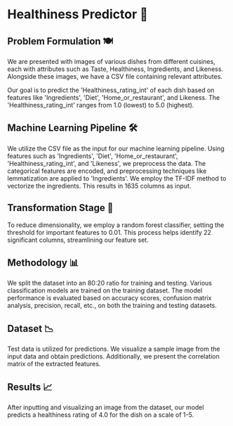 # Healthiness Predictor 🥗

## Problem Formulation 🍽️
We are presented with images of various dishes from different cuisines, each with attributes such as Taste, Healthiness, Ingredients, and Likeness. Alongside these images, we have a CSV file containing relevant attributes.

Our goal is to predict the 'Healthiness_rating_int' of each dish based on features like 'Ingredients', 'Diet', 'Home_or_restaurant', and Likeness. The 'Healthiness_rating_int' ranges from 1.0 (lowest) to 5.0 (highest).

## Machine Learning Pipeline 🛠️
We utilize the CSV file as the input for our machine learning pipeline. Using features such as 'Ingredients', 'Diet', 'Home_or_restaurant', 'Healthiness_rating_int', and 'Likeness', we preprocess the data. The categorical features are encoded, and preprocessing techniques like lemmatization are applied to 'Ingredients'. We employ the TF-IDF method to vectorize the ingredients. This results in 1635 columns as input.

## Transformation Stage 🔄

To reduce dimensionality, we employ a random forest classifier, setting the threshold for important features to 0.01. This process helps identify 22 significant columns, streamlining our feature set.

## Methodology 📊
We split the dataset into an 80:20 ratio for training and testing. Various classification models are trained on the training dataset. The model performance is evaluated based on accuracy scores, confusion matrix analysis, precision, recall, etc., on both the training and testing datasets.

## Dataset 📉
Test data is utilized for predictions. We visualize a sample image from the input data and obtain predictions. Additionally, we present the correlation matrix of the extracted features.

## Results 📈
After inputting and visualizing an image from the dataset, our model predicts a healthiness rating of 4.0 for the dish on a scale of 1-5.
 

